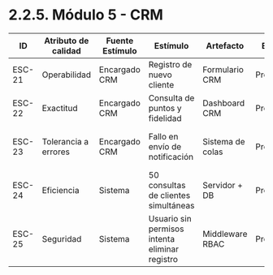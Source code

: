 # 2.2.5. Módulo 5 - CRM

| ID     | Atributo de calidad  | Fuente Estímulo | Estímulo                                       | Artefacto        | Entorno    | Respuesta                          | Medida de Respuesta                           |
| ------ | -------------------- | --------------- | ---------------------------------------------- | ---------------- | ---------- | ---------------------------------- | --------------------------------------------- |
| ESC-21 | Operabilidad         | Encargado CRM   | Registro de nuevo cliente                      | Formulario CRM   | Producción | Cliente agregado correctamente     | 100% de clientes registrados                  |
| ESC-22 | Exactitud            | Encargado CRM   | Consulta de puntos y fidelidad                 | Dashboard CRM    | Producción | Información correcta y actualizada | 0 errores en pruebas                          |
| ESC-23 | Tolerancia a errores | Encargado CRM   | Fallo en envío de notificación                 | Sistema de colas | Producción | Reintento automático               | 100% de notificaciones enviadas eventualmente |
| ESC-24 | Eficiencia           | Sistema         | 50 consultas de clientes simultáneas           | Servidor + DB    | Producción | Tiempo promedio ≤1.5s              | 95% de consultas dentro del límite            |
| ESC-25 | Seguridad            | Sistema         | Usuario sin permisos intenta eliminar registro | Middleware RBAC  | Producción | HTTP 403 + log                     | 0 accesos no autorizados                      |
